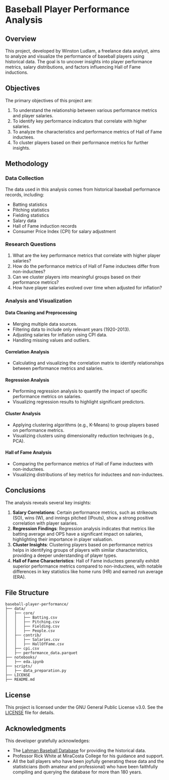 # Baseball Player Performance Analysis

## Overview

This project, developed by Winston Ludlam, a freelance data analyst, aims to analyze and visualize the performance of baseball players using historical data. The goal is to uncover insights into player performance metrics, salary distributions, and factors influencing Hall of Fame inductions.

## Objectives

The primary objectives of this project are:
1. To understand the relationship between various performance metrics and player salaries.
2. To identify key performance indicators that correlate with higher salaries.
3. To analyze the characteristics and performance metrics of Hall of Fame inductees.
4. To cluster players based on their performance metrics for further insights.

## Methodology

### Data Collection

The data used in this analysis comes from historical baseball performance records, including:
- Batting statistics
- Pitching statistics
- Fielding statistics
- Salary data
- Hall of Fame induction records
- Consumer Price Index (CPI) for salary adjustment

### Research Questions

1. What are the key performance metrics that correlate with higher player salaries?
2. How do the performance metrics of Hall of Fame inductees differ from non-inductees?
3. Can we cluster players into meaningful groups based on their performance metrics?
4. How have player salaries evolved over time when adjusted for inflation?

### Analysis and Visualization

#### Data Cleaning and Preprocessing
- Merging multiple data sources.
- Filtering data to include only relevant years (1920-2013).
- Adjusting salaries for inflation using CPI data.
- Handling missing values and outliers.

#### Correlation Analysis
- Calculating and visualizing the correlation matrix to identify relationships between performance metrics and salaries.

#### Regression Analysis
- Performing regression analysis to quantify the impact of specific performance metrics on salaries.
- Visualizing regression results to highlight significant predictors.

#### Cluster Analysis
- Applying clustering algorithms (e.g., K-Means) to group players based on performance metrics.
- Visualizing clusters using dimensionality reduction techniques (e.g., PCA).

#### Hall of Fame Analysis
- Comparing the performance metrics of Hall of Fame inductees with non-inductees.
- Visualizing distributions of key metrics for inductees and non-inductees.

## Conclusions

The analysis reveals several key insights:

1. **Salary Correlations**: Certain performance metrics, such as strikeouts (SO), wins (W), and innings pitched (IPouts), show a strong positive correlation with player salaries.
2. **Regression Findings**: Regression analysis indicates that metrics like batting average and OPS have a significant impact on salaries, highlighting their importance in player valuation.
3. **Cluster Insights**: Clustering players based on performance metrics helps in identifying groups of players with similar characteristics, providing a deeper understanding of player types.
4. **Hall of Fame Characteristics**: Hall of Fame inductees generally exhibit superior performance metrics compared to non-inductees, with notable differences in key statistics like home runs (HR) and earned run average (ERA).

## File Structure
```
baseball-player-performance/
├── data/
│   ├── core/
│   │   ├── Batting.csv
│   │   ├── Pitching.csv
│   │   ├── Fielding.csv
│   │   ├── People.csv
│   ├── contrib/
│   │   ├── Salaries.csv
│   │   ├── HallOfFame.csv
│   ├── cpi.csv
│   ├── performance_data.parquet
├── notebooks/
│   ├── eda.ipynb
├── scripts/
│   ├── data_preparation.py
├── LICENSE
├── README.md
```


## License

This project is licensed under the GNU General Public License v3.0. See the [LICENSE](LICENSE) file for details.

## Acknowledgments

This developer gratefully acknowledges:
- The [Lahman Baseball Database](http://seanlahman.com/) for providing the historical data.
- Professor Rick White at MiraCosta College for his guidance and support.
- All the ball players who have been joyfully generating these data and the statisticians (both amateur and professional) who have been faithfully compiling and querying the database for more than 180 years.
